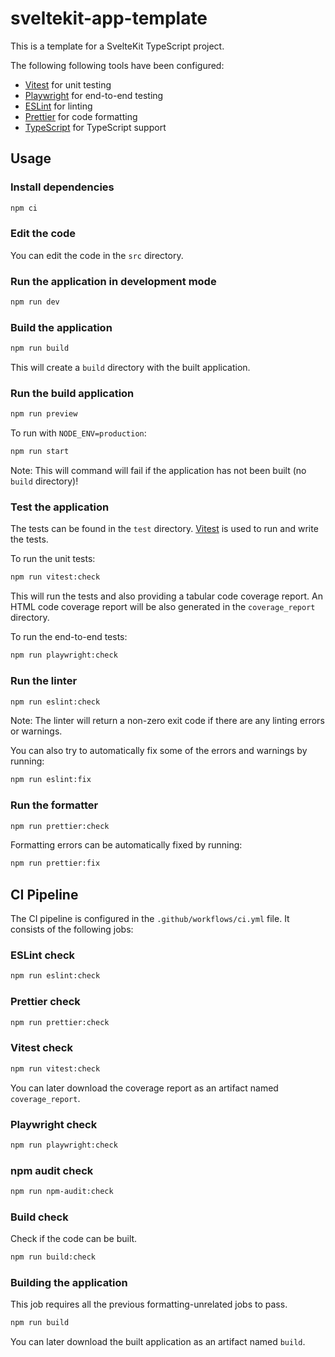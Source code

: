 # sveltekit-app-template

This is a template for a SvelteKit TypeScript project.

The following following tools have been configured:

- [Vitest](https://www.npmjs.com/package/vitest) for unit testing
- [Playwright](https://www.npmjs.com/package/playwright) for end-to-end testing
- [ESLint](https://www.npmjs.com/package/eslint) for linting
- [Prettier](https://www.npmjs.com/package/prettier) for code formatting
- [TypeScript](https://www.npmjs.com/package/typescript) for TypeScript support

## Usage

### Install dependencies

```bash
npm ci
```

### Edit the code

You can edit the code in the `src` directory.

### Run the application in development mode

```bash
npm run dev
```

### Build the application

```bash
npm run build
```

This will create a `build` directory with the built application.

### Run the build application

```bash
npm run preview
```

To run with `NODE_ENV=production`:

```bash
npm run start
```

Note: This will command will fail if the application has not been built (no `build` directory)!

### Test the application

The tests can be found in the `test` directory.
[Vitest](https://www.npmjs.com/package/vitest) is used to run and write the tests.

To run the unit tests:

```bash
npm run vitest:check
```

This will run the tests and also providing a tabular code coverage report.
An HTML code coverage report will be also generated in the `coverage_report` directory.

To run the end-to-end tests:

```bash
npm run playwright:check
```

### Run the linter

```bash
npm run eslint:check
```

Note: The linter will return a non-zero exit code if there are any linting errors or warnings.

You can also try to automatically fix some of the errors and warnings by running:

```bash
npm run eslint:fix
```

### Run the formatter

```bash
npm run prettier:check
```

Formatting errors can be automatically fixed by running:

```bash
npm run prettier:fix
```

## CI Pipeline

The CI pipeline is configured in the `.github/workflows/ci.yml` file.
It consists of the following jobs:

### ESLint check

```bash
npm run eslint:check
```

### Prettier check

```bash
npm run prettier:check
```

### Vitest check

```bash
npm run vitest:check
```

You can later download the coverage report as an artifact named `coverage_report`.

### Playwright check

```bash
npm run playwright:check
```

### npm audit check

```bash
npm run npm-audit:check
```

### Build check

Check if the code can be built.

```bash
npm run build:check
```

### Building the application

This job requires all the previous formatting-unrelated jobs to pass.

```bash
npm run build
```

You can later download the built application as an artifact named `build`.
